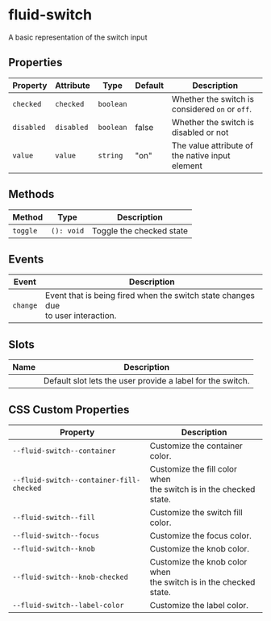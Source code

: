 # fluid-switch

A basic representation of the switch input

## Properties

| Property   | Attribute  | Type      | Default | Description                                     |
| ---------- | ---------- | --------- | ------- | ----------------------------------------------- |
| `checked`  | `checked`  | `boolean` |         | Whether the switch is considered `on` or `off`. |
| `disabled` | `disabled` | `boolean` | false   | Whether the switch is disabled or not           |
| `value`    | `value`    | `string`  | "on"    | The value attribute of the native input element |

## Methods

| Method   | Type       | Description              |
| -------- | ---------- | ------------------------ |
| `toggle` | `(): void` | Toggle the checked state |

## Events

| Event    | Description                                                                           |
| -------- | ------------------------------------------------------------------------------------- |
| `change` | Event that is being fired when the switch state changes due<br />to user interaction. |

## Slots

| Name | Description                                                |
| ---- | ---------------------------------------------------------- |
|      | Default slot lets the user provide a label for the switch. |

## CSS Custom Properties

| Property                                 | Description                                                            |
| ---------------------------------------- | ---------------------------------------------------------------------- |
| `--fluid-switch--container`              | Customize the container color.                                         |
| `--fluid-switch--container-fill-checked` | Customize the fill color when<br />the switch is in the checked state. |
| `--fluid-switch--fill`                   | Customize the switch fill color.                                       |
| `--fluid-switch--focus`                  | Customize the focus color.                                             |
| `--fluid-switch--knob`                   | Customize the knob color.                                              |
| `--fluid-switch--knob-checked`           | Customize the knob color when<br />the switch is in the checked state. |
| `--fluid-switch--label-color`            | Customize the label color.                                             |
